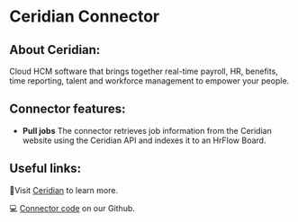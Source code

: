 


# Ceridian Connector

## About Ceridian:

Cloud HCM software that brings together real-time payroll, HR, benefits, time reporting, talent and workforce management to empower your people.

## Connector features:

-   **Pull jobs** The connector retrieves job information from the Ceridian website using the Ceridian API and indexes it to an HrFlow Board.

## Useful links:

📄Visit [Ceridian](https://www.workable.com/) to learn more.

💻 [Connector code]([https://github.com/Sprenger07/hrflow-connectors/tree/feature/update-connector-workable/src/hrflow_connectors/connectors/workable](https://github.com/Sprenger07/hrflow-connectors/tree/feature/update-connector-workable/src/hrflow_connectors/connectors/workable)) on our Github.
